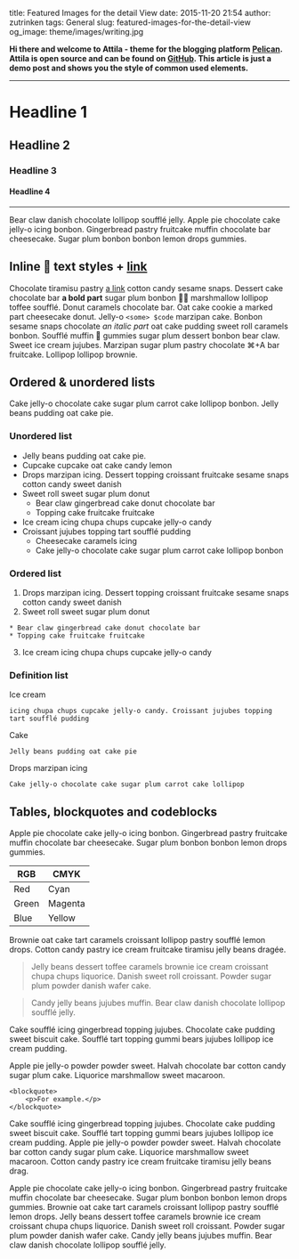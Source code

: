 title: Featured Images for the detail View
date: 2015-11-20 21:54
author: zutrinken
tags: General
slug: featured-images-for-the-detail-view
og_image: theme/images/writing.jpg

**Hi there and welcome to Attila - theme for the blogging platform [Pelican](http://getpelican.com/). Attila is open source and can be found on [GitHub](https://github.com/arulrajnet/attila). This article is just a demo post and shows you the style of common used elements.**

* * *

# Headline 1

## Headline 2

### Headline 3

#### Headline 4

* * *

Bear claw danish chocolate lollipop soufflé jelly. Apple pie chocolate cake
jelly-o icing bonbon. Gingerbread pastry fruitcake muffin chocolate bar
cheesecake. Sugar plum bonbon bonbon lemon drops gummies.

## Inline 🦄 text styles + [link](http://ghost.org)

Chocolate tiramisu pastry [a link](http://zutrinken.com) cotton candy sesame
snaps. Dessert cake chocolate bar **a bold part** sugar plum bonbon 🐓💨
marshmallow lollipop toffee soufflé. Donut caramels chocolate bar. Oat cake
cookie a marked part cheesecake donut. Jelly-o `<some> $code` marzipan cake.
Bonbon sesame snaps chocolate _an italic part_ oat cake pudding sweet roll
caramels bonbon. Soufflé muffin 👻 gummies sugar plum dessert bonbon bear claw.
Sweet ice cream jujubes. Marzipan sugar plum pastry chocolate ⌘+A bar
fruitcake. Lollipop lollipop brownie.

## Ordered &amp; unordered lists

Cake jelly-o chocolate cake sugar plum carrot cake lollipop bonbon. Jelly
beans pudding oat cake pie.

### Unordered list

  * Jelly beans pudding oat cake pie.
  * Cupcake cupcake oat cake candy lemon
  * Drops marzipan icing. Dessert topping croissant fruitcake sesame snaps cotton candy sweet danish
  * Sweet roll sweet sugar plum donut 
    * Bear claw gingerbread cake donut chocolate bar
    * Topping cake fruitcake fruitcake
  * Ice cream icing chupa chups cupcake jelly-o candy
  * Croissant jujubes topping tart soufflé pudding 
    * Cheesecake caramels icing
    * Cake jelly-o chocolate cake sugar plum carrot cake lollipop bonbon

### Ordered list

  1. Drops marzipan icing. Dessert topping croissant fruitcake sesame snaps cotton candy sweet danish 
  2. Sweet roll sweet sugar plum donut   

    * Bear claw gingerbread cake donut chocolate bar
    * Topping cake fruitcake fruitcake
  3. Ice cream icing chupa chups cupcake jelly-o candy

### Definition list

Ice cream

    icing chupa chups cupcake jelly-o candy. Croissant jujubes topping tart soufflé pudding
Cake

    Jelly beans pudding oat cake pie
Drops marzipan icing

    Cake jelly-o chocolate cake sugar plum carrot cake lollipop

## Tables, blockquotes and codeblocks

Apple pie chocolate cake jelly-o icing bonbon. Gingerbread pastry fruitcake
muffin chocolate bar cheesecake. Sugar plum bonbon bonbon lemon drops gummies.

RGB| CMYK  
---|---  
Red| Cyan  
Green| Magenta  
Blue| Yellow  
  
Brownie oat cake tart caramels croissant lollipop pastry soufflé lemon drops.
Cotton candy pastry ice cream fruitcake tiramisu jelly beans dragée.

> Jelly beans dessert toffee caramels brownie ice cream croissant chupa chups
liquorice. Danish sweet roll croissant. Powder sugar plum powder danish wafer
cake.

>

> Candy jelly beans jujubes muffin. Bear claw danish chocolate lollipop
soufflé jelly.

Cake soufflé icing gingerbread topping jujubes. Chocolate cake pudding sweet
biscuit cake. Soufflé tart topping gummi bears jujubes lollipop ice cream
pudding.

Apple pie jelly-o powder powder sweet. Halvah chocolate bar cotton candy sugar
plum cake. Liquorice marshmallow sweet macaroon.

    
    <blockquote>
        <p>For example.</p>
    </blockquote>
    

Cake soufflé icing gingerbread topping jujubes. Chocolate cake pudding sweet
biscuit cake. Soufflé tart topping gummi bears jujubes lollipop ice cream
pudding. Apple pie jelly-o powder powder sweet. Halvah chocolate bar cotton
candy sugar plum cake. Liquorice marshmallow sweet macaroon. Cotton candy
pastry ice cream fruitcake tiramisu jelly beans drag.

Apple pie chocolate cake jelly-o icing bonbon. Gingerbread pastry fruitcake
muffin chocolate bar cheesecake. Sugar plum bonbon bonbon lemon drops gummies.
Brownie oat cake tart caramels croissant lollipop pastry soufflé lemon drops.
Jelly beans dessert toffee caramels brownie ice cream croissant chupa chups
liquorice. Danish sweet roll croissant. Powder sugar plum powder danish wafer
cake. Candy jelly beans jujubes muffin. Bear claw danish chocolate lollipop
soufflé jelly.

